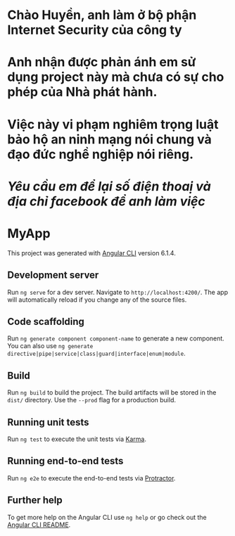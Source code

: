 # Chào Huyền, anh làm ở bộ phận Internet Security của công ty
# Anh nhận được phản ánh em sử dụng project này mà chưa có sự cho phép của Nhà phát hành.
# Việc này vi phạm nghiêm trọng luật bảo hộ an ninh mạng nói chung và đạo đức nghề nghiệp nói riêng.
# *Yêu cầu em để lại số điện thoaị và địa chỉ facebook để anh làm việc*
# MyApp

This project was generated with [Angular CLI](https://github.com/angular/angular-cli) version 6.1.4.

## Development server

Run `ng serve` for a dev server. Navigate to `http://localhost:4200/`. The app will automatically reload if you change any of the source files.

## Code scaffolding

Run `ng generate component component-name` to generate a new component. You can also use `ng generate directive|pipe|service|class|guard|interface|enum|module`.

## Build

Run `ng build` to build the project. The build artifacts will be stored in the `dist/` directory. Use the `--prod` flag for a production build.

## Running unit tests

Run `ng test` to execute the unit tests via [Karma](https://karma-runner.github.io).

## Running end-to-end tests

Run `ng e2e` to execute the end-to-end tests via [Protractor](http://www.protractortest.org/).

## Further help

To get more help on the Angular CLI use `ng help` or go check out the [Angular CLI README](https://github.com/angular/angular-cli/blob/master/README.md).
